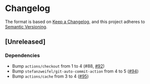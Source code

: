 # Changelog

The format is based on [Keep a Changelog](https://keepachangelog.com/en/1.0.0/),
and this project adheres to [Semantic Versioning](https://semver.org/spec/v2.0.0.html).

## [Unreleased]
### Dependencies
- Bump `actions/checkout` from 1 to 4 (#88, [#92](https://github.com/vbrandl/yagcdn/pull/92))
- Bump `stefanzweifel/git-auto-commit-action` from 4 to 5 ([#94](https://github.com/vbrandl/yagcdn/pull/94))
- Bump `actions/cache` from 3 to 4 ([#95](https://github.com/vbrandl/yagcdn/pull/95))